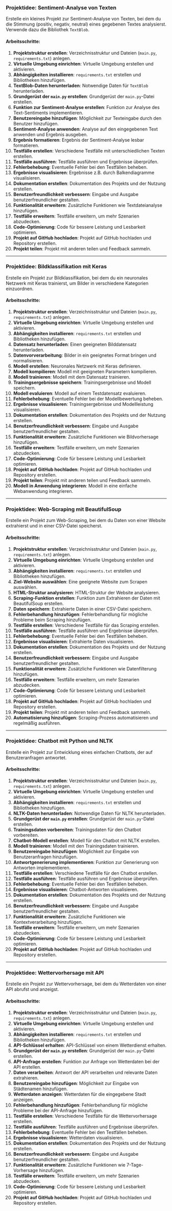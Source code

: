 ### Projektidee: Sentiment-Analyse von Texten

Erstelle ein kleines Projekt zur Sentiment-Analyse von Texten, bei dem du die Stimmung (positiv, negativ, neutral) eines gegebenen Textes analysierst. Verwende dazu die Bibliothek `TextBlob`.

#### Arbeitsschritte:

1. **Projektstruktur erstellen**: Verzeichnisstruktur und Dateien (`main.py`, `requirements.txt`) anlegen.
2. **Virtuelle Umgebung einrichten**: Virtuelle Umgebung erstellen und aktivieren.
3. **Abhängigkeiten installieren**: `requirements.txt` erstellen und Bibliotheken hinzufügen.
4. **TextBlob-Daten herunterladen**: Notwendige Daten für `TextBlob` herunterladen.
5. **Grundgerüst der `main.py` erstellen**: Grundgerüst der `main.py`-Datei erstellen.
6. **Funktion zur Sentiment-Analyse erstellen**: Funktion zur Analyse des Text-Sentiments implementieren.
7. **Benutzereingabe hinzufügen**: Möglichkeit zur Texteingabe durch den Benutzer hinzufügen.
8. **Sentiment-Analyse anwenden**: Analyse auf den eingegebenen Text anwenden und Ergebnis ausgeben.
9. **Ergebnis formatieren**: Ergebnis der Sentiment-Analyse lesbar formatieren.
10. **Testfälle erstellen**: Verschiedene Testfälle mit unterschiedlichen Texten erstellen.
11. **Testfälle ausführen**: Testfälle ausführen und Ergebnisse überprüfen.
12. **Fehlerbehebung**: Eventuelle Fehler bei den Testfällen beheben.
13. **Ergebnisse visualisieren**: Ergebnisse z.B. durch Balkendiagramme visualisieren.
14. **Dokumentation erstellen**: Dokumentation des Projekts und der Nutzung erstellen.
15. **Benutzerfreundlichkeit verbessern**: Eingabe und Ausgabe benutzerfreundlicher gestalten.
16. **Funktionalität erweitern**: Zusätzliche Funktionen wie Textdateianalyse hinzufügen.
17. **Testfälle erweitern**: Testfälle erweitern, um mehr Szenarien abzudecken.
18. **Code-Optimierung**: Code für bessere Leistung und Lesbarkeit optimieren.
19. **Projekt auf GitHub hochladen**: Projekt auf GitHub hochladen und Repository erstellen.
20. **Projekt teilen**: Projekt mit anderen teilen und Feedback sammeln.

---

### Projektidee: Bildklassifikation mit Keras

Erstelle ein Projekt zur Bildklassifikation, bei dem du ein neuronales Netzwerk mit Keras trainierst, um Bilder in verschiedene Kategorien einzuordnen.

#### Arbeitsschritte:

1. **Projektstruktur erstellen**: Verzeichnisstruktur und Dateien (`main.py`, `requirements.txt`) anlegen.
2. **Virtuelle Umgebung einrichten**: Virtuelle Umgebung erstellen und aktivieren.
3. **Abhängigkeiten installieren**: `requirements.txt` erstellen und Bibliotheken hinzufügen.
4. **Datensatz herunterladen**: Einen geeigneten Bilddatensatz herunterladen.
5. **Datenvorverarbeitung**: Bilder in ein geeignetes Format bringen und normalisieren.
6. **Modell erstellen**: Neuronales Netzwerk mit Keras definieren.
7. **Modell kompilieren**: Modell mit geeigneten Parametern kompilieren.
8. **Modell trainieren**: Modell mit dem Datensatz trainieren.
9. **Trainingsergebnisse speichern**: Trainingsergebnisse und Modell speichern.
10. **Modell evaluieren**: Modell auf einem Testdatensatz evaluieren.
11. **Fehlerbehebung**: Eventuelle Fehler bei der Modellbewertung beheben.
12. **Ergebnisse visualisieren**: Trainingsergebnisse und Modellleistung visualisieren.
13. **Dokumentation erstellen**: Dokumentation des Projekts und der Nutzung erstellen.
14. **Benutzerfreundlichkeit verbessern**: Eingabe und Ausgabe benutzerfreundlicher gestalten.
15. **Funktionalität erweitern**: Zusätzliche Funktionen wie Bildvorhersage hinzufügen.
16. **Testfälle erweitern**: Testfälle erweitern, um mehr Szenarien abzudecken.
17. **Code-Optimierung**: Code für bessere Leistung und Lesbarkeit optimieren.
18. **Projekt auf GitHub hochladen**: Projekt auf GitHub hochladen und Repository erstellen.
19. **Projekt teilen**: Projekt mit anderen teilen und Feedback sammeln.
20. **Modell in Anwendung integrieren**: Modell in eine einfache Webanwendung integrieren.

---

### Projektidee: Web-Scraping mit BeautifulSoup

Erstelle ein Projekt zum Web-Scraping, bei dem du Daten von einer Website extrahierst und in einer CSV-Datei speicherst.

#### Arbeitsschritte:

1. **Projektstruktur erstellen**: Verzeichnisstruktur und Dateien (`main.py`, `requirements.txt`) anlegen.
2. **Virtuelle Umgebung einrichten**: Virtuelle Umgebung erstellen und aktivieren.
3. **Abhängigkeiten installieren**: `requirements.txt` erstellen und Bibliotheken hinzufügen.
4. **Ziel-Website auswählen**: Eine geeignete Website zum Scrapen auswählen.
5. **HTML-Struktur analysieren**: HTML-Struktur der Website analysieren.
6. **Scraping-Funktion erstellen**: Funktion zum Extrahieren der Daten mit BeautifulSoup erstellen.
7. **Daten speichern**: Extrahierte Daten in einer CSV-Datei speichern.
8. **Fehlerbehandlung hinzufügen**: Fehlerbehandlung für mögliche Probleme beim Scraping hinzufügen.
9. **Testfälle erstellen**: Verschiedene Testfälle für das Scraping erstellen.
10. **Testfälle ausführen**: Testfälle ausführen und Ergebnisse überprüfen.
11. **Fehlerbehebung**: Eventuelle Fehler bei den Testfällen beheben.
12. **Ergebnisse visualisieren**: Extrahierte Daten visualisieren.
13. **Dokumentation erstellen**: Dokumentation des Projekts und der Nutzung erstellen.
14. **Benutzerfreundlichkeit verbessern**: Eingabe und Ausgabe benutzerfreundlicher gestalten.
15. **Funktionalität erweitern**: Zusätzliche Funktionen wie Datenfilterung hinzufügen.
16. **Testfälle erweitern**: Testfälle erweitern, um mehr Szenarien abzudecken.
17. **Code-Optimierung**: Code für bessere Leistung und Lesbarkeit optimieren.
18. **Projekt auf GitHub hochladen**: Projekt auf GitHub hochladen und Repository erstellen.
19. **Projekt teilen**: Projekt mit anderen teilen und Feedback sammeln.
20. **Automatisierung hinzufügen**: Scraping-Prozess automatisieren und regelmäßig ausführen.

---

### Projektidee: Chatbot mit Python und NLTK

Erstelle ein Projekt zur Entwicklung eines einfachen Chatbots, der auf Benutzeranfragen antwortet.

#### Arbeitsschritte:

1. **Projektstruktur erstellen**: Verzeichnisstruktur und Dateien (`main.py`, `requirements.txt`) anlegen.
2. **Virtuelle Umgebung einrichten**: Virtuelle Umgebung erstellen und aktivieren.
3. **Abhängigkeiten installieren**: `requirements.txt` erstellen und Bibliotheken hinzufügen.
4. **NLTK-Daten herunterladen**: Notwendige Daten für NLTK herunterladen.
5. **Grundgerüst der `main.py` erstellen**: Grundgerüst der `main.py`-Datei erstellen.
6. **Trainingsdaten vorbereiten**: Trainingsdaten für den Chatbot vorbereiten.
7. **Chatbot-Modell erstellen**: Modell für den Chatbot mit NLTK erstellen.
8. **Modell trainieren**: Modell mit den Trainingsdaten trainieren.
9. **Benutzereingabe hinzufügen**: Möglichkeit zur Eingabe von Benutzeranfragen hinzufügen.
10. **Antwortgenerierung implementieren**: Funktion zur Generierung von Antworten implementieren.
11. **Testfälle erstellen**: Verschiedene Testfälle für den Chatbot erstellen.
12. **Testfälle ausführen**: Testfälle ausführen und Ergebnisse überprüfen.
13. **Fehlerbehebung**: Eventuelle Fehler bei den Testfällen beheben.
14. **Ergebnisse visualisieren**: Chatbot-Antworten visualisieren.
15. **Dokumentation erstellen**: Dokumentation des Projekts und der Nutzung erstellen.
16. **Benutzerfreundlichkeit verbessern**: Eingabe und Ausgabe benutzerfreundlicher gestalten.
17. **Funktionalität erweitern**: Zusätzliche Funktionen wie Kontextverarbeitung hinzufügen.
18. **Testfälle erweitern**: Testfälle erweitern, um mehr Szenarien abzudecken.
19. **Code-Optimierung**: Code für bessere Leistung und Lesbarkeit optimieren.
20. **Projekt auf GitHub hochladen**: Projekt auf GitHub hochladen und Repository erstellen.

---

### Projektidee: Wettervorhersage mit API

Erstelle ein Projekt zur Wettervorhersage, bei dem du Wetterdaten von einer API abrufst und anzeigst.

#### Arbeitsschritte:

1. **Projektstruktur erstellen**: Verzeichnisstruktur und Dateien (`main.py`, `requirements.txt`) anlegen.
2. **Virtuelle Umgebung einrichten**: Virtuelle Umgebung erstellen und aktivieren.
3. **Abhängigkeiten installieren**: `requirements.txt` erstellen und Bibliotheken hinzufügen.
4. **API-Schlüssel erhalten**: API-Schlüssel von einem Wetterdienst erhalten.
5. **Grundgerüst der `main.py` erstellen**: Grundgerüst der `main.py`-Datei erstellen.
6. **API-Anfrage erstellen**: Funktion zur Anfrage von Wetterdaten bei der API erstellen.
7. **Daten verarbeiten**: Antwort der API verarbeiten und relevante Daten extrahieren.
8. **Benutzereingabe hinzufügen**: Möglichkeit zur Eingabe von Städtenamen hinzufügen.
9. **Wetterdaten anzeigen**: Wetterdaten für die eingegebene Stadt anzeigen.
10. **Fehlerbehandlung hinzufügen**: Fehlerbehandlung für mögliche Probleme bei der API-Anfrage hinzufügen.
11. **Testfälle erstellen**: Verschiedene Testfälle für die Wettervorhersage erstellen.
12. **Testfälle ausführen**: Testfälle ausführen und Ergebnisse überprüfen.
13. **Fehlerbehebung**: Eventuelle Fehler bei den Testfällen beheben.
14. **Ergebnisse visualisieren**: Wetterdaten visualisieren.
15. **Dokumentation erstellen**: Dokumentation des Projekts und der Nutzung erstellen.
16. **Benutzerfreundlichkeit verbessern**: Eingabe und Ausgabe benutzerfreundlicher gestalten.
17. **Funktionalität erweitern**: Zusätzliche Funktionen wie 7-Tage-Vorhersage hinzufügen.
18. **Testfälle erweitern**: Testfälle erweitern, um mehr Szenarien abzudecken.
19. **Code-Optimierung**: Code für bessere Leistung und Lesbarkeit optimieren.
20. **Projekt auf GitHub hochladen**: Projekt auf GitHub hochladen und Repository erstellen.
